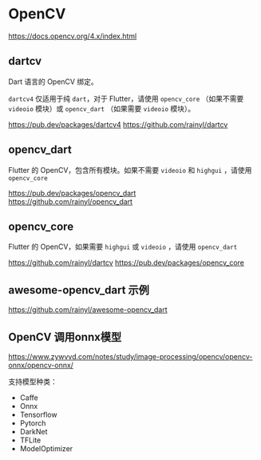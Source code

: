 # OpenCV

https://docs.opencv.org/4.x/index.html

## dartcv

Dart 语言的 OpenCV 绑定。

`dartcv4` 仅适用于纯 `dart`，对于 Flutter，请使用 `opencv_core` （如果不需要 `videoio` 模块）或 `opencv_dart` （如果需要 `videoio` 模块）。

https://pub.dev/packages/dartcv4
https://github.com/rainyl/dartcv

## opencv_dart

Flutter 的 OpenCV，包含所有模块。如果不需要 `videoio` 和 `highgui` ，请使用 `opencv_core`

https://pub.dev/packages/opencv_dart
https://github.com/rainyl/opencv_dart

## opencv_core

Flutter 的 OpenCV，如果需要 `highgui` 或 `videoio` ，请使用 `opencv_dart`

https://github.com/rainyl/dartcv
https://pub.dev/packages/opencv_core


## awesome-opencv_dart 示例

https://github.com/rainyl/awesome-opencv_dart

## OpenCV 调用onnx模型

https://www.zywvvd.com/notes/study/image-processing/opencv/opencv-onnx/opencv-onnx/

支持模型种类：

- Caffe
- Onnx
- Tensorflow
- Pytorch
- DarkNet
- TFLite
- ModelOptimizer
